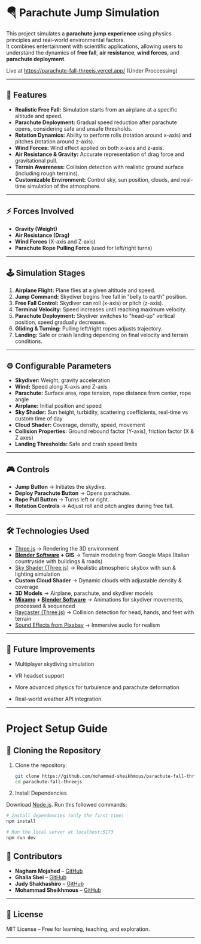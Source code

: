 # 🪂 Parachute Jump Simulation

This project simulates a **parachute jump experience** using physics principles and real-world environmental factors.  
It combines entertainment with scientific applications, allowing users to understand the dynamics of **free fall**, **air resistance**, **wind forces**, and **parachute deployment**.

Live at https://parachute-fall-threejs.vercel.app/ (Under Proccessing)

---

## 🎯 Features

- **Realistic Free Fall:** Simulation starts from an airplane at a specific altitude and speed.
- **Parachute Deployment:** Gradual speed reduction after parachute opens, considering safe and unsafe thresholds.
- **Rotation Dynamics:** Ability to perform rolls (rotation around x-axis) and pitches (rotation around z-axis).
- **Wind Forces:** Wind effect applied on both x-axis and z-axis.
- **Air Resistance & Gravity:** Accurate representation of drag force and gravitational pull.
- **Terrain Awareness:** Collision detection with realistic ground surface (including rough terrains).
- **Customizable Environment:** Control sky, sun position, clouds, and real-time simulation of the atmosphere.

---

## ⚡ Forces Involved

- **Gravity (Weight)**
- **Air Resistance (Drag)**
- **Wind Forces** (X-axis and Z-axis)
- **Parachute Rope Pulling Force** (used for left/right turns)

---

## 🕹️ Simulation Stages

1. **Airplane Flight:** Plane flies at a given altitude and speed.  
2. **Jump Command:** Skydiver begins free fall in "belly to earth" position.  
3. **Free Fall Control:** Skydiver can roll (x-axis) or pitch (z-axis).  
4. **Terminal Velocity:** Speed increases until reaching maximum velocity.  
5. **Parachute Deployment:** Skydiver switches to "head-up" vertical position, speed gradually decreases.  
6. **Gliding & Turning:** Pulling left/right ropes adjusts trajectory.  
7. **Landing:** Safe or crash landing depending on final velocity and terrain conditions.

---

## ⚙️ Configurable Parameters

- **Skydiver:** Weight, gravity acceleration  
- **Wind:** Speed along X-axis and Z-axis  
- **Parachute:** Surface area, rope tension, rope distance from center, rope angle  
- **Airplane:** Initial position and speed  
- **Sky Shader:** Sun height, turbidity, scattering coefficients, real-time vs custom time of day  
- **Cloud Shader:** Coverage, density, speed, movement  
- **Collision Properties:** Ground rebound factor (Y-axis), friction factor (X & Z axes)  
- **Landing Thresholds:** Safe and crash speed limits  

---

## 🎮 Controls

- **Jump Button** → Initiates the skydive.  
- **Deploy Parachute Button** → Opens parachute.  
- **Rope Pull Button** → Turns left or right.  
- **Rotation Controls** → Adjust roll and pitch angles during free fall.  

---

## 🛠️ Technologies Used

- [Three.js](https://threejs.org/) → Rendering the 3D environment  
- **[Blender Software](https://www.blender.org/) + GIS** → Terrain modeling from Google Maps (Italian countryside with buildings & roads)  
- [Sky Shader (Three.js)](https://threejs.org/docs/?q=Sky#examples/en/objects/Sky) → Realistic atmospheric skybox with sun & lighting simulation  
- **Custom Cloud Shader** → Dynamic clouds with adjustable density & coverage  
- **3D Models** → Airplane, parachute, and skydiver models  
- **[Mixamo](https://www.mixamo.com/) + [Blender Software](https://www.blender.org/)** → Animations for skydiver movements, processed & sequenced  
- [Raycaster (Three.js)](https://threejs.org/docs/#api/en/core/Raycaster) → Collision detection for head, hands, and feet with terrain  
- [Sound Effects from Pixabay](https://pixabay.com/) → Immersive audio for realism  

---

## 🔮 Future Improvements

- Multiplayer skydiving simulation

- VR headset support

- More advanced physics for turbulence and parachute deformation

- Real-world weather API integration

---

# Project Setup Guide

## 🚀 Cloning the Repository

1. Clone the repository:
   ```bash
   git clone https://github.com/mohammad-sheikhmous/parachute-fall-threejs.git
   cd parachute-fall-threejs

2. Install Dependencies

Download [Node.js](https://nodejs.org/en/download/).
Run this followed commands:

``` bash
# Install dependencies (only the first time)
npm install

# Run the local server at localhost:5173
npm run dev
```

## 👥 Contributors

- **Nagham Mojahed** – [GitHub](https://github.com/NaghamMujahed)
- **Ghalia Sbei** – [GitHub](https://github.com/ghalia-sbei)
- **Judy Shakhashiro** – [GitHub](https://github.com/Judy-shakhashiro)
- **Mohammad Sheikhmous** – [GitHub](https://github.com/mohammad-sheikhmous)

---

## 📜 License

MIT License – Free for learning, teaching, and exploration.

---